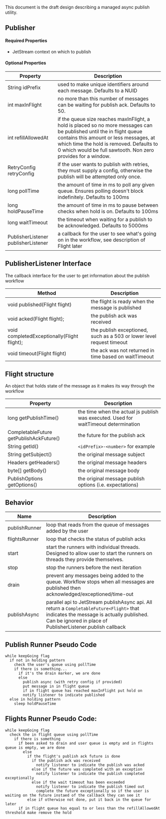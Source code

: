 This document is the draft design describing a managed async publish utility.

## Publisher

#### Required Properties

* JetStream context on which to publish

#### Optional Properties
| Property                                    | Description                                                                                                                                                                                                                                                                  |
|---------------------------------------------|------------------------------------------------------------------------------------------------------------------------------------------------------------------------------------------------------------------------------------------------------------------------------|
| String idPrefix                             | used to make unique identifiers around each message. Defaults to a NUID                                                                                                                                                                                                      |
| int maxInFlight                             | no more than this number of messages can be waiting for publish ack. Defaults to 50.                                                                                                                                                                                         |
| int refillAllowedAt                         | if the queue size reaches maxInFlight, a hold is placed so no more messages can be published until the in flight queue contains this amount or less messages, at which time the hold is removed. Defaults to 0 which would be full sawtooth. Non zero provides for a window. |
| RetryConfig retryConfig                     | if the user wants to publish with retries, they must supply a config, otherwise the publish will be attempted only once.                                                                                                                                                     |
| long pollTime                               | the amount of time in ms to poll any given queue. Ensures polling doesn't block indefinitely. Defaults to 100ms                                                                                                                                                              |
| long holdPauseTime                          | the amount of time in ms to pause between checks when hold is on. Defaults to 100ms                                                                                                                                                                                          |
| long waitTimeout                            | the timeout when waiting for a publish to be acknowledged. Defaults to 5000ms                                                                                                                                                                                                |
| PublisherListener publisherListener         | a callback for the user to see what's going on in the workflow, see description of Flight later                                                                                                                                                                              |


## PublisherListener Interface

The callback interface for the user to get information about the publish workflow

| Method                                      | Description                                                           |
|---------------------------------------------|-----------------------------------------------------------------------|
| void published(Flight flight)               | the flight is ready when the message is published                     |
| void acked(Flight flight);                  | the publish ack was received                                          |
| void completedExceptionally(Flight flight); | the publish exceptioned, such as a 503 or lower level request timeout |
| void timeout(Flight flight)                 | the ack was not returned in time based on waitTimeout                 |

## Flight structure

An object that holds state of the message as it makes its way through the workflow

| Property                                            | Description                                                                          |
|-----------------------------------------------------|--------------------------------------------------------------------------------------|
| long getPublishTime()                               | the time when the actual js publish was executed. Used for waitTimeout determination |
| CompletableFuture<PublishAck> getPublishAckFuture() | the future for the publish ack                                                       |
| String getId()                                      | `<idPrefix>-<number>` for example                                                    |
| String getSubject()                                 | the original message subject                                                         |
| Headers getHeaders()                                | the original message headers                                                         |
| byte[] getBody()                                    | the original message body                                                            |
| PublishOptions getOptions()                         | the original message publish options (i.e. expectations)                             |

## Behavior

| Name          | Description                                                                                                                                                                                          |
|---------------|------------------------------------------------------------------------------------------------------------------------------------------------------------------------------------------------------|
| publishRunner | loop that reads from the queue of messages added by the user                                                                                                                                         |
| flightsRunner | loop that checks the status of publish acks                                                                                                                                                          |
| start         | start the runners with individual threads. Designed to allow user to start the runners on threads they provide themselves.                                                                           |
| stop          | stop the runners before the next iteration                                                                                                                                                           |
| drain         | prevent any messages being added to the queue. Workflow stops when all messages are published then acknowledged/exceptioned/time-out                                                                 |
| publishAsync  | parallel api to JetStream publishAsync api. All return a `CompletableFuture<Flight>` that indicates the message is actually published. Can be ignored in place of PublisherListener.publish callback |

## Publish Runner Pseudo Code
```
while keepGoing flag
  if not in holding pattern
    check the user's queue using pollTime
    if there is something...
      if it's the drain marker, we are done
      else
        publish async (with retry config if provided)
        put message in in flight queue
        if in flight queue has reached maxInFlight put hold on
        notify listener to indicate published
  else in holding pattern
    sleep holdPauseTime
```

## Flights Runner Pseudo Code:
```
while keepGoing flag
  check the in flight queue using pollTime
    if there is something
      if been asked to drain and user queue is empty and in flights queue is empty, we are done
        else
          if the flight's publish ack future is done
            if the publish ack was received
              notify listener to indicate the publish was acked
            else if the future was completed with an exception
              notify listener to indicate the publish completed exceptionally
            else if the wait timeout has been exceeded
              notify listener to indicate the publish timed out
              complete the future exceptionally so if the user is waiting on the future instaed of the callback they can see it
          else if otherwise not done, put it back in the queue for later
      if in flight queue has equal to or less than the refillAllowedAt threshold make remove the hold
```